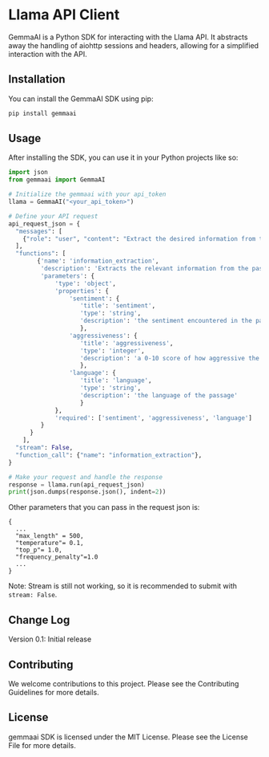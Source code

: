 # Llama API Client

GemmaAI is a Python SDK for interacting with the Llama API. It abstracts away the handling of aiohttp sessions and headers, allowing for a simplified interaction with the API.

## Installation

You can install the GemmaAI SDK using pip:

```python
pip install gemmaai
```

## Usage

After installing the SDK, you can use it in your Python projects like so:

```python
import json
from gemmaai import GemmaAI

# Initialize the gemmaai with your api_token
llama = GemmaAI("<your_api_token>")

# Define your API request
api_request_json = {
  "messages": [
    {"role": "user", "content": "Extract the desired information from the following passage.:\n\nHi!"},
  ],
  "functions": [
        {'name': 'information_extraction',
         'description': 'Extracts the relevant information from the passage.',
         'parameters': {
             'type': 'object',
             'properties': {
                 'sentiment': {
                    'title': 'sentiment',
                    'type': 'string',
                    'description': 'the sentiment encountered in the passage'
                    },
                 'aggressiveness': {
                    'title': 'aggressiveness',
                    'type': 'integer',
                    'description': 'a 0-10 score of how aggressive the passage is'
                    },
                 'language': {
                    'title': 'language',
                    'type': 'string',
                    'description': 'the language of the passage'
                    }
             },
             'required': ['sentiment', 'aggressiveness', 'language']
         }
      }
    ],
  "stream": False,
  "function_call": {"name": "information_extraction"},
}

# Make your request and handle the response
response = llama.run(api_request_json)
print(json.dumps(response.json(), indent=2))
```

Other parameters that you can pass in the request json is:

```
{
  ...
  "max_length" = 500,
  "temperature"= 0.1,
  "top_p"= 1.0,
  "frequency_penalty"=1.0
  ...
}
```

Note: Stream is still not working, so it is recommended to submit with `stream: False`.

## Change Log

Version 0.1: Initial release

## Contributing

We welcome contributions to this project. Please see the Contributing Guidelines for more details.

## License

gemmaai SDK is licensed under the MIT License. Please see the License File for more details.
